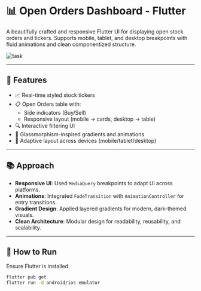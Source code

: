 # 📊 Open Orders Dashboard - Flutter

A beautifully crafted and responsive Flutter UI for displaying open stock orders and tickers. Supports mobile, tablet, and desktop breakpoints with fluid animations and clean componentized structure.

![task](https://github.com/user-attachments/assets/1ab3b1f4-9284-4378-9c46-f21d15ad5bf4)


---

## 🚀 Features

- 📈 Real-time styled stock tickers
- 📋 Open Orders table with:
  - Side indicators (Buy/Sell)
  - Responsive layout (mobile → cards, desktop → table)
- 🔍 Interactive filtering UI
- 🎨 Glassmorphism-inspired gradients and animations
- 📱 Adaptive layout across devices (mobile/tablet/desktop)

---

## 📚 Approach

- **Responsive UI**: Used `MediaQuery` breakpoints to adapt UI across platforms.
- **Animations**: Integrated `FadeTransition` with `AnimationController` for entry transitions.
- **Gradient Design**: Applied layered gradients for modern, dark-themed visuals.
- **Clean Architecture**: Modular design for readability, reusability, and scalability.

---

## 🧪 How to Run

Ensure Flutter is installed.

```bash
flutter pub get
flutter run -d android/ios emulator

